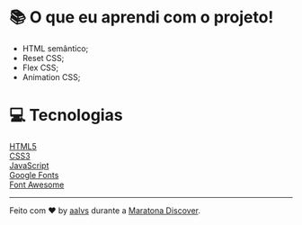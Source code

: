 # 📚 O que eu aprendi com o projeto!

- HTML semântico;
- Reset CSS;
- Flex CSS;
- Animation CSS;

# 💻 Tecnologias

<a href='https://www.w3schools.com/html/'>HTML5</a>
<br/>
<a href='https://www.w3schools.com/css/'>CSS3</a>
<br/>
<a href='https://developer.mozilla.org/pt-BR/docs/Web/JavaScript'>JavaScript</a>
<br/>
<a href='https://fonts.google.com/'>Google Fonts</a>
<br/>
<a href='https://fontawesome.com/'>Font Awesome</a>
<br/>

---

Feito com ♥ by [aalvs](https://app.rocketseat.com.br/me/aalvs) durante a [Maratona Discover](https://rocketseat.com.br/).
